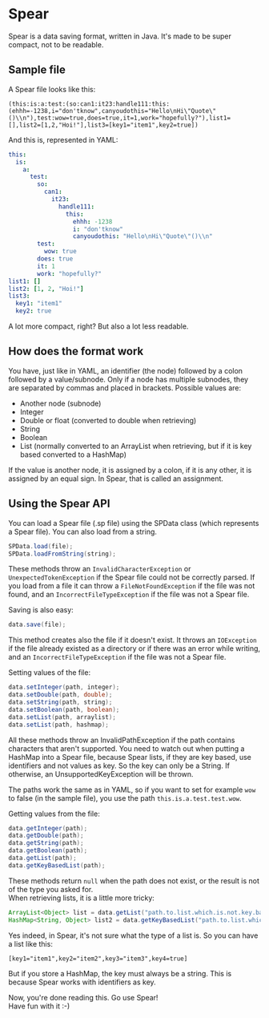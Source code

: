 # Spear
Spear is a data saving format, written in Java. It's made to be super compact, not to be readable.
## Sample file
A Spear file looks like this:
```
(this:is:a:test:(so:can1:it23:handle111:this:(ehhh=-1238,i="don'tknow",canyoudothis="Hello\nHi\"Quote\"()\\n"),test:wow=true,does=true,it=1,work="hopefully?"),list1=[],list2=[1,2,"Hoi!"],list3=[key1="item1",key2=true])
```

And this is, represented in YAML:
```yaml
this:
  is:
    a:
      test:
        so:
          can1:
            it23:
              handle111:
                this:
                  ehhh: -1238
                  i: "don'tknow"
                  canyoudothis: "Hello\nHi\"Quote\"()\\n"
        test:
          wow: true
        does: true
        it: 1
        work: "hopefully?"
list1: []
list2: [1, 2, "Hoi!"]
list3:
  key1: "item1"
  key2: true
```
A lot more compact, right? But also a lot less readable.
## How does the format work
You have, just like in YAML, an identifier (the node) followed by a colon followed by a value/subnode.
Only if a node has multiple subnodes, they are separated by commas and placed in brackets.
Possible values are:
* Another node (subnode)
* Integer
* Double or float (converted to double when retrieving)
* String
* Boolean
* List (normally converted to an ArrayList when retrieving, but if it is key based converted to a HashMap)

If the value is another node, it is assigned by a colon, if it is any other, it is assigned by an equal sign.
In Spear, that is called an assignment.
## Using the Spear API
You can load a Spear file (.sp file) using the SPData class (which represents a Spear file). You can also load from a string.
```java
SPData.load(file);
SPData.loadFromString(string);
```
These methods throw an `InvalidCharacterException` or `UnexpectedTokenException` if the Spear file could not be correctly parsed. If you load from a file it can throw a `FileNotFoundException` if the file was not found, and an `IncorrectFileTypeException` if the file was not a Spear file.

Saving is also easy:
```java
data.save(file);
```
This method creates also the file if it doesn't exist.
It throws an `IOException` if the file already existed as a directory or if there was an error while writing, and an `IncorrectFileTypeException` if the file was not a Spear file.

Setting values of the file:
```java
data.setInteger(path, integer);
data.setDouble(path, double);
data.setString(path, string);
data.setBoolean(path, boolean);
data.setList(path, arraylist);
data.setList(path, hashmap);
```
All these methods throw an InvalidPathException if the path contains characters that aren't supported.
You need to watch out when putting a HashMap into a Spear file, because Spear lists, if they are key based, use identifiers and not values as key.
So the key can only be a String. If otherwise, an UnsupportedKeyException will be thrown.

The paths work the same as in YAML, so if you want to set for example `wow` to false (in the sample file), you use the path `this.is.a.test.test.wow`.

Getting values from the file:
```java
data.getInteger(path);
data.getDouble(path);
data.getString(path);
data.getBoolean(path);
data.getList(path);
data.getKeyBasedList(path);
```
These methods return `null` when the path does not exist, or the result is not of the type you asked for.  
When retrieving lists, it is a little more tricky:
```java
ArrayList<Object> list = data.getList("path.to.list.which.is.not.key.based");
HashMap<String, Object> list2 = data.getKeyBasedList("path.to.list.which.is.key.based");
```
Yes indeed, in Spear, it's not sure what the type of a list is. So you can have a list like this:
```
[key1="item1",key2="item2",key3="item3",key4=true]
```
But if you store a HashMap, the key must always be a string. This is because Spear works with identifiers as key.

Now, you're done reading this. Go use Spear!  
Have fun with it :-)
